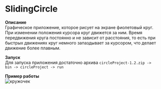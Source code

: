 # SlidingCircle


**Описание**     
Графическое приложение, которое рисует на экране фиолетовый круг. При изменении положения курсора круг движется за ним. 
Время передвижения круга постоянно и не зависит от расстояния, то есть при быстрых движениях круг немного запаздывает за курсором,
что делает движение более плавным.

**Запуск**     
Для запуска приложения достаточно архива `circleProject-1.2.zip -> bin -> circleProject -> run`

**Пример работы**     
![кружочек](https://i.ibb.co/8d3PC16/Screenshot-from-2020-03-29-12-23-30.png)
